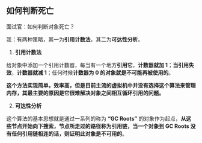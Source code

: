 ## 如何判断死亡

面试官：如何判断对象死亡？

我：有两种策略，其一为**引用计数法**，其二为**可达性分析**。

1. **引用计数法**

给对象中添加一个引用计数器，每当有一个地方**引用它**，**计数器就加 1**；**当引用失效**，**计数器就减 1**；任何时候**计数器为 0 的对象就是不可能再被使用的**。

**这个方法实现简单，效率高，但是目前主流的虚拟机中并没有选择这个算法来管理内存，其最主要的原因是它很难解决对象之间相互循环引用的问题。** 

2. **可达性分析**

这个算法的基本思想就是通过一系列的称为 **“GC Roots”** 的对象作为起点，**从这些节点开始向下搜索，节点所走过的路径称为引用链，当一个对象到 GC Roots 没有任何引用链相连的话，则证明此对象是不可用的**。



